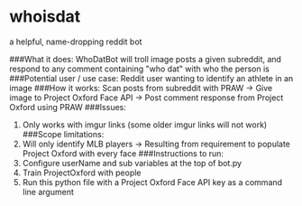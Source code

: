 # whoisdat
a helpful, name-dropping reddit bot

###What it does:
WhoDatBot will troll image posts a given subreddit, and respond to any comment containing "who dat" with who the person is
###Potential user / use case:
Reddit user wanting to identify an athlete in an image
###How it works:
Scan posts from subreddit with PRAW -> Give image to Project Oxford Face API -> Post comment response from Project Oxford using PRAW 
###Issues:
1. Only works with imgur links (some older imgur links will not work)
###Scope limitations:
1. Will only identify MLB players -> Resulting from requirement to populate Project Oxford with every face
###Instructions to run:
1. Configure userName and sub variables at the top of bot.py
2. Train ProjectOxford with people
3. Run this python file with a Project Oxford Face API key as a command line argument